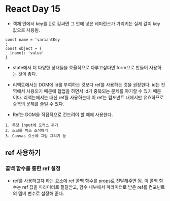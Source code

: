 # React Day 15
- 객체 안에서 key를 []로 감싸면 그 안에 넣은 레퍼런스가 가리키는 실제 값이 key 값으로 사용됨.
```
const name = 'variantKey
;
const object = {
  [name]: 'value'
}
```
- state에서 더 다양한 상태들을 효율적으로 다루고싶다면 form으로 만들어 사용하는 것이 좋다.

- 리액트에서는 DOM에 id를 부여하는 것보다 ref를 사용하는 것을 권장한다. id는 전역에서 사용되기 때문에 협업을 하면서 id가 중복되는 문제를 야기할 수 있기 때문이다. 리액는에서는 대신 ref를 사용하는데 이 ref는 컴포넌트 내에서만 유효하므로 중복의 문제를 줄일 수 있다.

- Ref는 DOM을 직접적으로 건드려야 할 때에 사용한다.
```
1. 특정 input에 포커스 주기
2. 스크롤 박스 조작하기
3. Canvas 요소에 그림 그리기 등
```

## ref 사용하기
### 콜백 함수를 통한 ref 설정
- ref를 사용하고자 하는 요소에 ref 콜백 함수를 props로 전달해주면 됨. 이 콜백 함수는 ref 값을 파라미터로 젙달받고, 함수 내부에서 파라미터로 받은 ref를 컴포넌트의 멤버 변수로 설정해 준다.